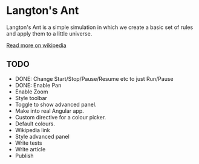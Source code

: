 Langton's Ant
=============

Langton's Ant is a simple simulation in which we create a basic set of rules and apply them to a little universe. 

[Read more on wikipedia](http://en.wikipedia.org/wiki/Langton's_ant)

TODO
----

 * DONE: Change Start/Stop/Pause/Resume etc to just Run/Pause
 * DONE: Enable Pan
 * Enable Zoom
 * Style toolbar
 * Toggle to show advanced panel.
 * Make into real Angular app.
 * Custom directive for a colour picker.
 * Default colours.
 * Wikipedia link
 * Style advanced panel
 * Write tests
 * Write article
 * Publish